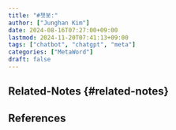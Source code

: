 ```yaml
---
title: "#챗봇:"
author: ["Junghan Kim"]
date: 2024-08-16T07:27:00+09:00
lastmod: 2024-11-20T07:41:13+09:00
tags: ["chatbot", "chatgpt", "meta"]
categories: ["MetaWord"]
draft: false
---
```


## Related-Notes {#related-notes}

## References

<style>.csl-entry{text-indent: -1.5em; margin-left: 1.5em;}</style><div class="csl-bib-body">
</div>
